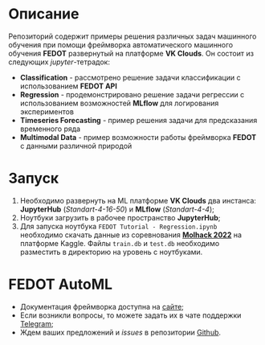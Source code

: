 # Описание

Репозиторий содержит примеры решения различных задач машинного обучения при помощи фреймворка автоматического
машинного обучения **FEDOT** развернутый на платформе **VK Clouds**. Он состоит из следующих _jupyter_-тетрадок:

* **Classification** - рассмотрено решение задачи классификации с использованием **FEDOT API**
* **Regression** - продемонстрировано решение задачи регрессии с использованием возможностей **MLflow**
для логирования экспериментов 
* **Timeseries Forecasting** - пример решения задачи для предсказания временного ряда
* **Multimodal Data** - пример возможности работы фреймворка **FEDOT** с данными различной природой

# Запуск

1. Необходимо развернуть на ML платформе **VK Clouds** два инстанса: **JupyterHub** (_Standart-4-16-50_)
и **MLflow** (_Standart-4-4_);
2. Ноутбуки загрузить в рабочее пространство **JupyterHub**;
3. Для запуска ноутбука `FEDOT Tutorial - Regression.ipynb` необходимо скачать данные из соревнования
**[Molhack 2022](https://www.kaggle.com/competitions/molhack-2022)** на платформе Kaggle.
Файлы `train.db` и `test.db` необходимо разместить в директорию на уровень с ноутбуками.

# FEDOT AutoML
* Документация фреймворка доступна на [сайте](https://fedot.readthedocs.io/en/latest/index.html);
* Если возникли вопросы, то можете задать их в чате поддержки [Telegram](https://t.me/FEDOT_helpdesk);
* Ждем ваших предложений и _issues_ в репозитории [Github](https://github.com/nccr-itmo/FEDOT).
 